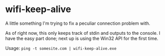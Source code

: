 wifi-keep-alive
===============

A little something I'm trying to fix a peculiar connection problem with.

As of right now, this only keeps track of stdin and outputs to the console. I have the easy part done; next up is using the Win32 API for the first time.

Usage: `ping -t somesite.com | wifi-keep-alive.exe`